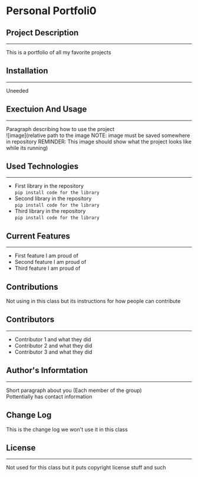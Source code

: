 # Personal Portfoli0

## Project Description
___
This is a portfolio of all my favorite projects  

## Installation
___
Uneeded 

## Exectuion And Usage
___
Paragraph describing how to use the project  
![image](relative path to the image NOTE: image must be saved somewhere in repository REMINDER: This image should show what the project looks like while its running)  

## Used Technologies
___
+ First library in the repository  
`pip install code for the library`  
+ Second library in the repository  
`pip install code for the library`  
+ Third library in the repository  
`pip install code for the library`  

## Current Features
___
+ First feature I am proud of
+ Second feature I am proud of  
+ Third feature I am proud of

## Contributions
Not using in this class but its instructions for how people can contribute  

## Contributors
___
+ Contributor 1 and what they did  
+ Contributor 2 and what they did  
+ Contributor 3 and what they did

## Author's Informtation
___
Short paragraph about you (Each member of the group)  
Pottentially has contact information  

## Change Log
This is the change log we won't use it in this class

## License
___
Not used for this class but it puts copyright license stuff and such
